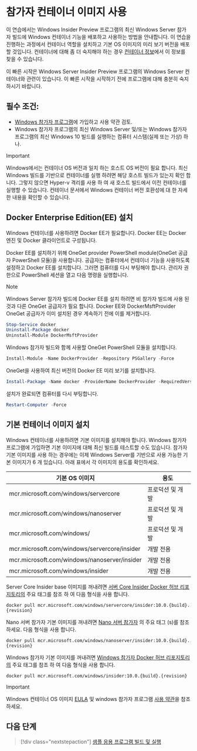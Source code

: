
# <a name="using-insider-container-images"></a>참가자 컨테이너 이미지 사용

이 연습에서는 Windows Insider Preview 프로그램의 최신 Windows Server 참가자 빌드에 Windows 컨테이너 기능을 배포하고 사용하는 방법을 안내합니다. 이 연습을 진행하는 과정에서 컨테이너 역할을 설치하고 기본 OS 이미지의 미리 보기 버전을 배포할 것입니다. 컨테이너에 대해 좀 더 숙지해야 하는 경우 [컨테이너 정보](../about/index.md)에서 이 정보를 찾을 수 있습니다.

이 빠른 시작은 Windows Server Insider Preview 프로그램의 Windows Server 컨테이너와 관련이 있습니다. 이 빠른 시작을 시작하기 전에 프로그램에 대해 충분히 숙지하시기 바랍니다.

## <a name="prerequisites"></a>필수 조건:

- [Windows 참가자 프로그램](https://insider.windows.com/GettingStarted)에 가입하고 사용 약관 검토.
- Windows 참가자 프로그램의 최신 Windows Server 및/또는 Windows 참가자 프로그램의 최신 Windows 10 빌드를 실행하는 컴퓨터 시스템(실제 또는 가상) 하나.

> [!IMPORTANT]
> Windows에서는 컨테이너 OS 버전과 일치 하는 호스트 OS 버전이 필요 합니다. 최신 Windows 빌드를 기반으로 컨테이너를 실행 하려면 해당 호스트 빌드가 있는지 확인 합니다. 그렇지 않으면 Hyper-v 격리를 사용 하 여 새 호스트 빌드에서 이전 컨테이너를 실행할 수 있습니다. 컨테이너 문서에서 Windows 컨테이너 버전 호환성에 대 한 자세한 내용을 확인할 수 있습니다.

## <a name="install-docker-enterprise-edition-ee"></a>Docker Enterprise Edition(EE) 설치

Windows 컨테이너를 사용하려면 Docker EE가 필요합니다. Docker EE는 Docker 엔진 및 Docker 클라이언트로 구성됩니다.

Docker EE를 설치하기 위해 OneGet provider PowerShell module(OneGet 공급자 PowerShell 모듈)을 사용합니다. 공급자는 컴퓨터에서 컨테이너 기능을 사용하도록 설정하고 Docker EE를 설치합니다. 그러면 컴퓨터를 다시 부팅해야 합니다. 관리자 권한으로 PowerShell 세션을 열고 다음 명령을 실행합니다.

> [!NOTE]
> Windows Server 참가자 빌드에 Docker EE를 설치 하려면 비 참가자 빌드에 사용 된 것과 다른 OneGet 공급자가 필요 합니다. Docker EE와 DockerMsftProvider OneGet 공급자가 이미 설치된 경우 계속하기 전에 이를 제거합니다.

```powershell
Stop-Service docker
Uninstall-Package docker
Uninstall-Module DockerMsftProvider
```

Windows 참가자 빌드와 함께 사용할 OneGet PowerShell 모듈을 설치합니다.

```powershell
Install-Module -Name DockerProvider -Repository PSGallery -Force
```

OneGet을 사용하여 최신 버전의 Docker EE 미리 보기를 설치합니다.

```powershell
Install-Package -Name docker -ProviderName DockerProvider -RequiredVersion Preview
```

설치가 완료되면 컴퓨터를 다시 부팅합니다.

```powershell
Restart-Computer -Force
```

## <a name="install-base-container-image"></a>기본 컨테이너 이미지 설치

Windows 컨테이너를 사용하려면 기본 이미지를 설치해야 합니다. Windows 참가자 프로그램에 가입하면 기본 이미지에 대해 최신 빌드를 테스트할 수도 있습니다. 참가자 기본 이미지를 사용 하는 경우에는 이제 Windows Server를 기반으로 사용 가능한 기본 이미지가 6 개 있습니다. 아래 표에서 각 이미지의 용도를 확인하세요.

| 기본 OS 이미지                       | 용도                      |
|-------------------------------------|----------------------------|
| mcr.microsoft.com/windows/servercore         | 프로덕션 및 개발 |
| mcr.microsoft.com/windows/nanoserver              | 프로덕션 및 개발 |
| mcr.microsoft.com/windows/              | 프로덕션 및 개발 |
| mcr.microsoft.com/windows/servercore/insider | 개발 전용           |
| mcr.microsoft.com/windows/nanoserver/insider        | 개발 전용           |
| mcr.microsoft.com/windows/insider        | 개발 전용           |

Server Core Insider base 이미지를 꺼내려면 [서버 Core Insider Docker 허브 리포지토리의](https://hub.docker.com/_/microsoft-windows-servercore-insider) 주요 태그를 참조 하 여 다음 형식을 사용 합니다.

```console
docker pull mcr.microsoft.com/windows/servercore/insider:10.0.{build}.{revision}
```

Nano 서버 참가자 기본 이미지를 꺼내려면 [Nano 서버 참가자](https://store.docker.com/_/microsoft-windows-nanoserver-insider) 의 주요 태그 (s)를 참조 하세요. 다음 형식을 사용 합니다.

```console
docker pull mcr.microsoft.com/windows/nanoserver/insider:10.0.{build}.{revision}
```

Windows 참가자 기본 이미지를 꺼내려면 [Windows 참가자 Docker 허브 리포지토리의](https://store.docker.com/_/microsoft-windows-insider) 주요 태그를 참조 하 여 다음 형식을 사용 합니다.

```console
docker pull mcr.microsoft.com/windows/insider:10.0.{build}.{revision}
```

> [!IMPORTANT]
> Windows 컨테이너 OS 이미지 [EULA](../EULA.md ) 및 windows 참가자 프로그램 [사용 약관](https://www.microsoft.com/software-download/windowsinsiderpreviewserver)을 참조 하세요.

## <a name="next-steps"></a>다음 단계

> [!div class="nextstepaction"]
> [샘플 응용 프로그램 빌드 및 실행](./Nano-RS3-.NET-Core-and-PS.md)
